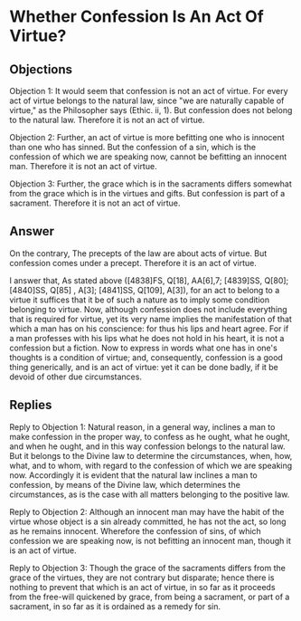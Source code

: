 # Whether Confession Is An Act Of Virtue?

## Objections

Objection 1: It would seem that confession is not an act of virtue. For every act of virtue belongs to the natural law, since "we are naturally capable of virtue," as the Philosopher says (Ethic. ii, 1). But confession does not belong to the natural law. Therefore it is not an act of virtue.

Objection 2: Further, an act of virtue is more befitting one who is innocent than one who has sinned. But the confession of a sin, which is the confession of which we are speaking now, cannot be befitting an innocent man. Therefore it is not an act of virtue.

Objection 3: Further, the grace which is in the sacraments differs somewhat from the grace which is in the virtues and gifts. But confession is part of a sacrament. Therefore it is not an act of virtue.

## Answer

On the contrary, The precepts of the law are about acts of virtue. But confession comes under a precept. Therefore it is an act of virtue.

I answer that, As stated above ([4838]FS, Q[18], AA[6],7; [4839]SS, Q[80]; [4840]SS, Q[85] , A[3]; [4841]SS, Q[109], A[3]), for an act to belong to a virtue it suffices that it be of such a nature as to imply some condition belonging to virtue. Now, although confession does not include everything that is required for virtue, yet its very name implies the manifestation of that which a man has on his conscience: for thus his lips and heart agree. For if a man professes with his lips what he does not hold in his heart, it is not a confession but a fiction. Now to express in words what one has in one's thoughts is a condition of virtue; and, consequently, confession is a good thing generically, and is an act of virtue: yet it can be done badly, if it be devoid of other due circumstances.

## Replies

Reply to Objection 1: Natural reason, in a general way, inclines a man to make confession in the proper way, to confess as he ought, what he ought, and when he ought, and in this way confession belongs to the natural law. But it belongs to the Divine law to determine the circumstances, when, how, what, and to whom, with regard to the confession of which we are speaking now. Accordingly it is evident that the natural law inclines a man to confession, by means of the Divine law, which determines the circumstances, as is the case with all matters belonging to the positive law.

Reply to Objection 2: Although an innocent man may have the habit of the virtue whose object is a sin already committed, he has not the act, so long as he remains innocent. Wherefore the confession of sins, of which confession we are speaking now, is not befitting an innocent man, though it is an act of virtue.

Reply to Objection 3: Though the grace of the sacraments differs from the grace of the virtues, they are not contrary but disparate; hence there is nothing to prevent that which is an act of virtue, in so far as it proceeds from the free-will quickened by grace, from being a sacrament, or part of a sacrament, in so far as it is ordained as a remedy for sin.